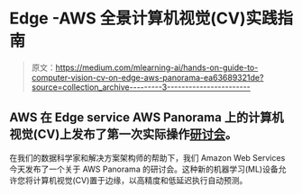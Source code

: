 # Edge -AWS 全景计算机视觉(CV)实践指南

> 原文：<https://medium.com/mlearning-ai/hands-on-guide-to-computer-vision-cv-on-edge-aws-panorama-ea63689321de?source=collection_archive---------3----------------------->

## AWS 在 Edge service AWS Panorama 上的计算机视觉(CV)上发布了第一次实际操作[研讨会](https://catalog.workshops.aws/panorama-immersion-day)。

在我们的数据科学家和解决方案架构师的帮助下，我们 Amazon Web Services 今天发布了一个关于 AWS Panorama 的研讨会。这种新的机器学习(ML)设备允许您将计算机视觉(CV)置于边缘，以高精度和低延迟执行自动预测。
